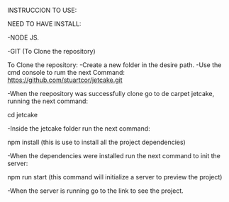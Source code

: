 INSTRUCCION TO USE:

NEED TO HAVE INSTALL:

-NODE JS. 

-GIT (To Clone the repository)

To Clone the repository:
-Create a new folder in the desire path. 
-Use the cmd console to rum the next Command: 
  https://github.com/stuartcor/jetcake.git

-When the reepository was successfully clone go to de carpet jetcake, running the next command: 

  cd jetcake
  
-Inside the jetcake folder run the next command:

  npm install (this is use to install all the project dependencies)
  
-When the dependencies were installed run the next command to init the server: 

  npm run start (this command will initialize a server to preview the project) 
  
 -When the server is running go to the link to see the project. 
